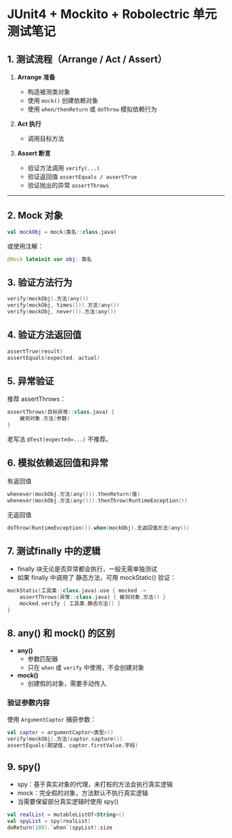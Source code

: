 # JUnit4 + Mockito + Robolectric 单元测试笔记

## 1. 测试流程（Arrange / Act / Assert）

1. **Arrange 准备**
   - 构造被测类对象
   - 使用 `mock()` 创建依赖对象
   - 使用 `when/thenReturn` 或 `doThrow` 模拟依赖行为

2. **Act 执行**
   - 调用目标方法

3. **Assert 断言**
   - 验证方法调用 `verify(...)`
   - 验证返回值 `assertEquals / assertTrue`
   - 验证抛出的异常 `assertThrows`

---

## 2. Mock 对象
```kotlin
val mockObj = mock(类名::class.java)
```
或使用注解：
```kotlin
@Mock lateinit var obj: 类名
```

## 3. 验证方法行为
```kotlin
verify(mockObj).方法(any())
verify(mockObj, times(1)).方法(any())
verify(mockObj, never()).方法(any())
```

## 4. 验证方法返回值
```kotlin
assertTrue(result)
assertEquals(expected, actual)
```

## 5. 异常验证
推荐 assertThrows：
```kotlin
assertThrows(目标异常::class.java) {
    被测对象.方法(参数)
}
``` 
老写法 `@Test(expected=...)` 不推荐。

## 6. 模拟依赖返回值和异常
有返回值
```kotlin
whenever(mockObj.方法(any())).thenReturn(值)
whenever(mockObj.方法(any())).thenThrow(RuntimeException())
```
无返回值
```kotlin
doThrow(RuntimeException()).when(mockObj).无返回值方法(any())
```

## 7. 测试finally 中的逻辑
- finally 块无论是否异常都会执行，一般无需单独测试
- 如果 finally 中调用了 静态方法，可用 mockStatic() 验证：
```kotlin
mockStatic(工具类::class.java).use { mocked ->
    assertThrows(异常::class.java) { 被测对象.方法() }
    mocked.verify { 工具类.静态方法() }
}
```

## 8. any() 和 mock() 的区别
- **any()**  
  - 参数匹配器  
  - 只在 `when` 或 `verify` 中使用，不会创建对象  
- **mock()**  
  - 创建假的对象，需要手动传入  

### 验证参数内容
使用 `ArgumentCaptor` 捕获参数：
```kotlin
val captor = argumentCaptor<类型>()
verify(mockObj).方法(captor.capture())
assertEquals(期望值, captor.firstValue.字段)
```

## 9. spy()
- spy：基于真实对象的代理，未打桩的方法会执行真实逻辑
- mock：完全假的对象，方法默认不执行真实逻辑
- 当需要保留部分真实逻辑时使用 spy()
```kotlin
val realList = mutableListOf<String>()
val spyList = spy(realList)
doReturn(100).`when`(spyList).size
```




